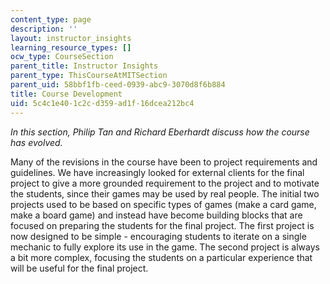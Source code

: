 ```yaml
---
content_type: page
description: ''
layout: instructor_insights
learning_resource_types: []
ocw_type: CourseSection
parent_title: Instructor Insights
parent_type: ThisCourseAtMITSection
parent_uid: 58bbf1fb-ceed-0939-abc9-3070d8f6b884
title: Course Development
uid: 5c4c1e40-1c2c-d359-ad1f-16dcea212bc4
---
```


_In this section, Philip Tan and Richard Eberhardt discuss how the course has evolved._

Many of the revisions in the course have been to project requirements and guidelines. We have increasingly looked for external clients for the final project to give a more grounded requirement to the project and to motivate the students, since their games may be used by real people. The initial two projects used to be based on specific types of games (make a card game, make a board game) and instead have become building blocks that are focused on preparing the students for the final project. The first project is now designed to be simple - encouraging students to iterate on a single mechanic to fully explore its use in the game. The second project is always a bit more complex, focusing the students on a particular experience that will be useful for the final project.